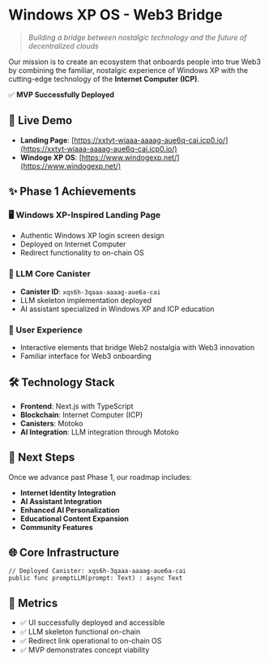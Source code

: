 # Windows XP OS - Web3 Bridge

> *Building a bridge between nostalgic technology and the future of decentralized clouds*

Our mission is to create an ecosystem that onboards people into true Web3 by combining the familiar, nostalgic experience of Windows XP with the cutting-edge technology of the **Internet Computer (ICP)**.

✅ **MVP Successfully Deployed**

## 🚀 Live Demo

- **Landing Page**: [https://xxtyt-wiaaa-aaaag-aue6q-cai.icp0.io/](https://xxtyt-wiaaa-aaaag-aue6q-cai.icp0.io/)
- **Windoge XP OS**: [https://www.windogexp.net/](https://www.windogexp.net/)

## ✨ Phase 1 Achievements

### 🖥️ Windows XP-Inspired Landing Page
- Authentic Windows XP login screen design
- Deployed on Internet Computer
- Redirect functionality to on-chain OS

### 🧠 LLM Core Canister
- **Canister ID**: `xqs6h-3qaaa-aaaag-aue6a-cai`
- LLM skeleton implementation deployed
- AI assistant specialized in Windows XP and ICP education

### 📎 User Experience
- Interactive elements that bridge Web2 nostalgia with Web3 innovation
- Familiar interface for Web3 onboarding

## 🛠️ Technology Stack

- **Frontend**: Next.js with TypeScript
- **Blockchain**: Internet Computer (ICP)
- **Canisters**: Motoko
- **AI Integration**: LLM integration through Motoko

## 🔮 Next Steps

Once we advance past Phase 1, our roadmap includes:

- **Internet Identity Integration**
- **AI Assistant Integration** 
- **Enhanced AI Personalization**
- **Educational Content Expansion**
- **Community Features**

## 🌐 Core Infrastructure

  ```motoko
  // Deployed Canister: xqs6h-3qaaa-aaaag-aue6a-cai
  public func promptLLM(prompt: Text) : async Text
  ```

## 🎊 Metrics

- ✅ UI successfully deployed and accessible
- ✅ LLM skeleton functional on-chain
- ✅ Redirect link operational to on-chain OS
- ✅ MVP demonstrates concept viability

